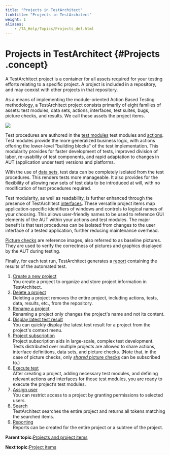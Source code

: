 ```yaml
--- 
title: "Projects in TestArchitect"
linktitle: "Projects in TestArchitect"
weight: 1
aliases: 
    - /TA_Help/Topics/Projects_def.html
---
```

# Projects in TestArchitect {#Projects .concept}

A TestArchitect project is a container for all assets required for your testing efforts relating to a specific project. A project is included in a repository, and may coexist with other projects in that repository.

As a means of implementing the module-oriented Action Based Testing methodology, a TestArchitect project consists primarily of eight families of assets: test modules, data sets, actions, interfaces, test suites, bugs, picture checks, and results. We call these assets the project items.

![](../Images/TA_project_tree_structure.png)

Test procedures are authored in the [test modules](../../reuse/../TA_Help/Topics/ABT_Test_module.html) test modules and [actions](../../reuse/reuse.Creating_and_using_actions.html). Test modules provide the more generalized business logic, with actions offering the lower-level "building blocks" of the test implementation. This modularity provides for faster development of tests, improved division of labor, re-usability of test components, and rapid adaptation to changes in AUT \(application under test\) versions and platforms.

With the use of [data sets](../../reuse/../TA_Tutorials/Topics/Data_driven_testing_overview.html), test data can be completely isolated from the test procedures. This renders tests more manageable. It also provides for the flexibility of allowing new sets of test data to be introduced at will, with no modification of test procedures required.

Test modularity, as well as readability, is further enhanced through the presence of TestArchitect [interfaces](../../reuse/../TA_Help/Topics/Interface_def.html). These versatile project items map application-specific identifiers of windows and controls to logical names of your choosing. This allows user-friendly names to be used to reference GUI elements of the AUT within your actions and test modules. The major benefit is that test procedures can be isolated from changes to the user interface of a tested application, further reducing maintenance overhead.

[Picture checks](../../reuse/../TA_Help/Topics/Projects_and_tests_picture_check.html) are reference images, also referred to as baseline pictures. They are used to verify the correctness of pictures and graphics displayed by the AUT during testing.

Finally, for each test run, TestArchitect generates a [report](Test_result.html) containing the results of the automated test.



1.  [Create a new project](../../TA_Help/Topics/Projects_and_project_items_create_project.html)  
You create a project to organize and store project information in TestArchitect.
2.  [Delete a project](../../TA_Help/Topics/Projects_and_project_items_delete_project.html)  
Deleting a project removes the entire project, including actions, tests, data, results, etc., from the repository.
3.  [Rename a project](../../TA_Help/Topics/Projects_and_project_items_rename_project.html)  
Renaming a project only changes the project's name and not its content.
4.  [Display latest test result](../../TA_Help/Topics/Projects_and_project_items_display_latest_test_result.html)  
You can quickly display the latest test result for a project from the project's context menu.
5.  [Project subscription](../../TA_Help/Topics/Project_subscription.html)  
Project subscription aids in large-scale, complex test development. Tests distributed over multiple projects are allowed to share actions, interface definitions, data sets, and picture checks. \(Note that, in the case of picture checks, only [*shared* picture checks](../../TA_Glossary/Topics/glossarySharedPictureCheck.html) can be subscribed to.\)
6.  [Execute test](../../TA_Help/Topics/Projects_execute_test.html)  
After creating a project, adding necessary test modules, and defining relevant actions and interfaces for those test modules, you are ready to execute the project’s test modules.
7.  [Assign user](../../TA_Help/Topics/Projects_assign_user.html)  
You can restrict access to a project by granting permissions to selected users.
8.  [Search](../../TA_Help/Topics/Projects_search.html)  
TestArchitect searches the entire project and returns all tokens matching the searched items.
9.  [Reporting](../../TA_Help/Topics/Projects_reporting.html)  
Reports can be created for the entire project or a subtree of the project.

**Parent topic:**[Projects and project items](../../TA_Help/Topics/Projects_and_project_items.html)

**Next topic:**[Project items](../../TA_Help/Topics/Project_items_def.html)

